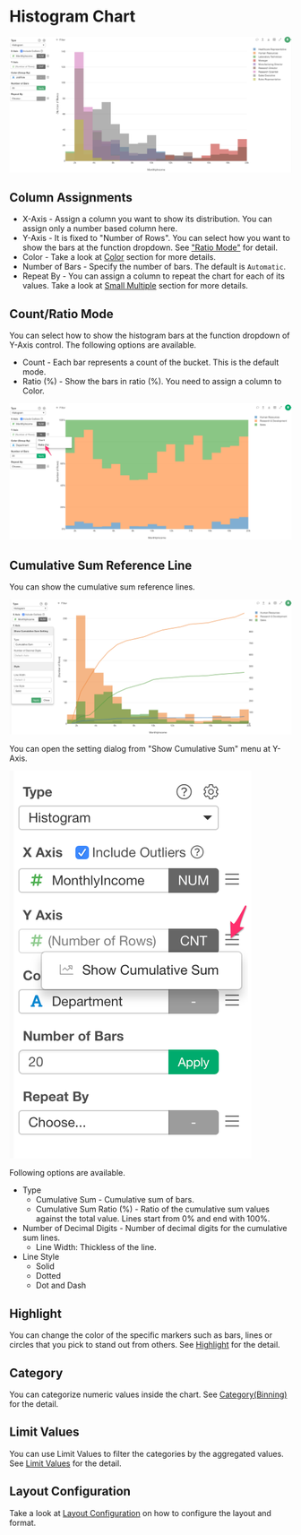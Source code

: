# Histogram Chart

![](images/hist1.png)

## Column Assignments

* X-Axis - Assign a column you want to show its distribution. You can assign only a number based column here.
* Y-Axis - It is fixed to "Number of Rows". You can select how you want to show the bars at the function dropdown. See ["Ratio Mode"](#ratio-mode) for detail.
* Color - Take a look at [Color](color.md) section for more details.
* Number of Bars - Specify the number of bars. The default is `Automatic`.
* Repeat By - You can assign a column to repeat the chart for each of its values. Take a look at [Small Multiple](small-multiple.md) section for more details.


## Count/Ratio Mode

You can select how to show the histogram bars at the function dropdown of Y-Axis control. The following options are available. 

* Count - Each bar represents a count of the bucket. This is the default mode.
* Ratio (%) - Show the bars in ratio (%). You need to assign a column to Color. 

![](images/hist2.png)


## Cumulative Sum Reference Line 

You can show the cumulative sum reference lines. 

![](images/hist3.png)


You can open the setting dialog from "Show Cumulative Sum" menu at Y-Axis.

![](images/hist5.png)

Following options are available. 

* Type 
  * Cumulative Sum - Cumulative sum of bars.
  * Cumulative Sum Ratio (%) - Ratio of the cumulative sum values against the total value. Lines start from 0% and end with 100%. 
* Number of Decimal Digits - Number of decimal digits for the cumulative sum lines. 
  * Line Width: Thickless of the line.
* Line Style 
  * Solid
  * Dotted 
  * Dot and Dash







## Highlight 

You can change the color of the specific markers such as bars, lines or circles that you pick to stand out from others. See [Highlight](highlight.md) for the detail. 

## Category 

You can categorize numeric values inside the chart. See [Category(Binning)](category.md) for the detail.


## Limit Values

You can use Limit Values to filter the categories by the aggregated values. See [Limit Values](limit.md) for the detail.



## Layout Configuration

Take a look at [Layout Configuration](layout.md) on how to configure the layout and format. 
